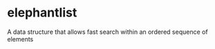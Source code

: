 elephantlist
============

A data structure that allows fast search within an ordered sequence of elements
